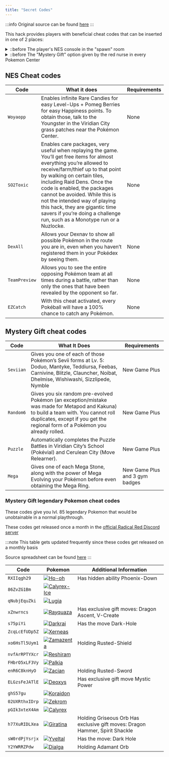 ```yaml
---
title: "Secret Codes"
---
```


:::info
Original source can be found [here](https://docs.google.com/document/d/1XvSoU-3V9AbrQf5MpSv67RbRh7XDYOM2pJogWibgV4A/edit#heading=h.k0z6wzf6mt0o)
:::

This hack provides players with beneficial cheat codes that can be inserted in one of 2 places:
<details>
<summary>
::before
The player's NES console in the "spawn" room
</summary>
![NES console in the player's spawn room](/img/nes_pic.png)
</details>


<details>
<summary>
::before
The "Mystery Gift" option given by the red nurse in every Pokemon Center
</summary>
![NES console in the player's spawn room](/img/red_nurse_pic.png)
</details>

## NES Cheat codes
| Code          | What it does | Requirements
| ------------- | ------------- | ------------- |
| `Woyaopp`     | Enables infinite Rare Candies for easy Level-Ups + Pomeg Berries for easy Happiness points. To obtain those, talk to the Youngster in the Viridian City grass patches near the Pokémon Center. | None |
| `SO2Toxic`    | Enables care packages, very useful when replaying the game. You’ll get free items for almost everything you’re allowed to receive/farm/thief up to that point by walking on certain tiles, including Raid Dens. Once the code is enabled, the packages cannot be avoided. While this is not the intended way of playing this hack, they are gigantic time savers if you’re doing a challenge run, such as a Monotype run or a Nuzlocke. | None |
| `DexAll`      | Allows your Dexnav to show all possible Pokémon in the route you are in, even when you haven’t registered them in your Pokédex by seeing them. | None |
| `TeamPreview` | Allows you to see the entire opposing Pokémon team at all times during a battle, rather than only the ones that have been revealed by the opponent so far. | None |
| `EZCatch`     | With this cheat activated, every Pokéball will have a 100% chance to catch any Pokémon. | None |


## Mystery Gift cheat codes
| Code      | What It Does | Requirements   |
|-----------|--------------|----------------|
| `Seviian` | Gives you one of each of those Pokémon’s Sevii forms at Lv. 5: Doduo, Mantyke, Teddiursa, Feebas, Carnivine, Blitzle, Clauncher, Noibat, Dhelmise, Wishiwashi, Sizzlipede, Nymble                                      | New Game Plus                         |
| `Random6` | Gives you six random pre-evolved Pokémon (an exception/mistake was made for Metapod and Kakuna) to build a team with. You cannot roll duplicates, except if you get the regional form of a Pokémon you already rolled. | New Game Plus                         |
| `Puzzle`  | Automatically completes the Puzzle Battles in Viridian City’s School (Pokévial) and Cerulean City (Move Relearner).                                                                                                    | New Game Plus                         |
| `Mega`    | Gives one of each Mega Stone, along with the power of Mega Evolving your Pokémon before even obtaining the Mega Ring.                                                                                                  | New Game Plus and 3 gym badges        |

### Mystery Gift legendary Pokemon cheat codes
These codes give you lvl. 85 legendary Pokemon that would be unobtainable in a normal playthrough.

These codes get released once a month in the [official Radical Red Discord server](http://discord.gg/radicalred)

:::note
This table gets updated frequently since these codes get released on a monthly basis

Source spreadsheet can be found [here](https://docs.google.com/spreadsheets/d/1eG5Pxd6O-Y2ayNi1TBirIBXZ-3EPCYOxNxBhAp488wk/edit?pli=1#gid=1403913857)
:::

| Code           | Pokemon                                                     | Additional Information                                                          |
|----------------|-------------------------------------------------------------|---------------------------------------------------------------------------------|
| `RXIIqgh29`    | [![Ho-oh](https://img.pokemondb.net/sprites/scarlet-violet/normal/ho-oh.png)](https://pokemondb.net/pokedex/ho-oh)          | Has hidden ability Phoenix-Down                                                 |
| `86ZvZG1Bm`    | [![Calyrex-Ice](https://img.pokemondb.net/sprites/scarlet-violet/normal/calyrex-ice-rider.png)](https://pokemondb.net/pokedex/calyrex)    |                                                                                 |
| `qNubjEquZki`  | [![Lugia](https://img.pokemondb.net/sprites/scarlet-violet/normal/lugia.png)](https://pokemondb.net/pokedex/lugia)                |                                                                                 |
| `xZnwrncs`     | [![Rayquaza](https://img.pokemondb.net/sprites/scarlet-violet/normal/rayquaza.png)](https://pokemondb.net/pokedex/rayquaza)          | Has exclusive gift moves: Dragon Ascent, V-Create                                |
| `s75piYi`      | [![Darkrai](https://img.pokemondb.net/sprites/scarlet-violet/normal/darkrai.png)](https://pokemondb.net/pokedex/darkrai)          | Has the move Dark-Hole                                                          |
| `ZcqLcEfUDp5Z` | [![Xerneas](https://img.pokemondb.net/sprites/home/normal/xerneas-active.png)](https://pokemondb.net/pokedex/xerneas)          |                                                                                 |
| `xo6HsTl5Uym1` | [![Zamazenta](https://img.pokemondb.net/sprites/scarlet-violet/normal/zamazenta.png)](https://pokemondb.net/pokedex/zamazenta)    | Holding Rusted-Shield                                                           |
| `nvfArRPTYXcr` | [![Reshiram](https://img.pokemondb.net/sprites/scarlet-violet/normal/reshiram.png)](https://pokemondb.net/pokedex/reshiram)       |                                                                                 |
| `FHbrO5xLF3Vy` | [![Palkia](https://img.pokemondb.net/sprites/scarlet-violet/normal/palkia.png)](https://pokemondb.net/pokedex/palkia)             |                                                                                 |
| `enR6C8knHyO`  | [![Zacian](https://img.pokemondb.net/sprites/scarlet-violet/normal/zacian.png)](https://pokemondb.net/pokedex/zacian)             | Holding Rusted-Sword                                                            |
| `ELGzsFeJATlE` | [![Deoxys](https://img.pokemondb.net/sprites/scarlet-violet/normal/deoxys.png)](https://pokemondb.net/pokedex/deoxys)             | Has exclusive gift move Mystic Power                                            |
| `ghS57gu`      | [![Koraidon](https://img.pokemondb.net/sprites/scarlet-violet/normal/koraidon.png)](https://pokemondb.net/pokedex/koraidon)       |                                                                                 |
| `02UXRthxIDrp` | [![Zekrom](https://img.pokemondb.net/sprites/scarlet-violet/normal/zekrom.png)](https://pokemondb.net/pokedex/zekrom)             |                                                                                 |
| `pGIk3xteX4Am` | [![Calyrex](https://img.pokemondb.net/sprites/scarlet-violet/normal/calyrex-shadow-rider.png)](https://pokemondb.net/pokedex/calyrex) |                                                                                 |
| `h77XuRIDLXea` | [![Giratina](https://img.pokemondb.net/sprites/scarlet-violet/normal/giratina.png)](https://pokemondb.net/pokedex/giratina)       | Holding Griseous Orb Has exclusive gift moves: Dragon Hammer, Spirit Shackle    |
| `sW0rdPjYsrjx` | [![Yveltal](https://img.pokemondb.net/sprites/home/normal/yveltal.png)](https://pokemondb.net/pokedex/yveltal)          | Has the move: Dark Hole                                                       |
| `Y2YWRRZPdw`   | [![Dialga](https://img.pokemondb.net/sprites/scarlet-violet/normal/dialga.png)](https://pokemondb.net/pokedex/dialga)             | Holding Adamant Orb                                                             |
